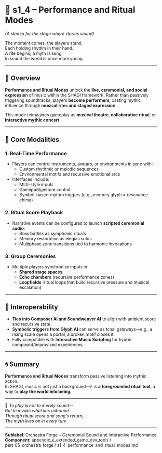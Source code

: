 <!-- Save to: shagi_archives/appendices/appendix_e_extended_game_dev_tools/part_05_orchestra_forge/s1_4_performance_and_ritual_modes.md -->

# 📘 s1_4 – Performance and Ritual Modes  
*(A stanza for the stage where stories sound)*

The moment comes, the players stand,  
Each holding rhythm in their hand.  
A rite begins, a myth is sung,  
In sound the world is once more young.

---

## 🎤 Overview

**Performance and Ritual Modes** unlock the **live, ceremonial, and social expression** of music within the SHAGI framework. Rather than passively triggering soundtracks, players **become performers**, casting mythic influence through **musical rites and staged expression**.

This mode reimagines gameplay as **musical theatre**, **collaborative ritual**, or **interactive mythic concert**.

---

## 🔔 Core Modalities

### 1. **Real-Time Performance**
- Players can control instruments, avatars, or environments in sync with:
  - Custom rhythmic or melodic sequences
  - Environmental motifs and recursive emotional arcs
- Interfaces include:
  - MIDI-style inputs
  - Gamepad/gesture control
  - Symbol-based rhythm triggers (e.g., memory glyph = resonance chime)

### 2. **Ritual Score Playback**
- Narrative events can be configured to launch **scripted ceremonial audio**:
  - Boss battles as symphonic rituals
  - Memory restoration as elegiac solos
  - Multiphase zone transitions tied to harmonic invocations

### 3. **Group Ceremonies**
- Multiple players synchronize inputs in:
  - **Shared stage spaces**
  - **Echo chambers** (recursive performance zones)
  - **Loopfields** (ritual loops that build recursive pressure and musical escalation)

---

## 🧩 Interoperability

- **Ties into Composer AI and Soundweaver AI** to align with ambient score and recursive state.
- **Symbolic triggers from Glyph AI** can serve as tonal gateways—e.g., a rising scale opens a portal, a broken motif closes it.
- Fully compatible with **Interactive Music Scripting** for hybrid composed/improvised experiences.

---

## 🌀 Summary

**Performance and Ritual Modes** transform passive listening into mythic action.  
In SHAGI, music is not just a background—it is **a foregrounded ritual tool**, a way to **play the world into being**.

---

📜 *To play is not to merely sound—*  
*But to invoke what lies unbound.*  
*Through ritual score and song's return,*  
*The myth lives on in every turn.*

---

**Sublabel**: Orchestra Forge – Ceremonial Sound and Interactive Performance  
**Component**: appendix_e_extended_game_dev_tools / part_05_orchestra_forge / s1_4_performance_and_ritual_modes.md
